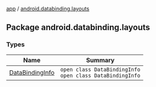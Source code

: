 [app](../index.md) / [android.databinding.layouts](./index.md)

## Package android.databinding.layouts

### Types

| Name | Summary |
|---|---|
| [DataBindingInfo](-data-binding-info/index.md) | `open class DataBindingInfo`<br>`open class DataBindingInfo` |

